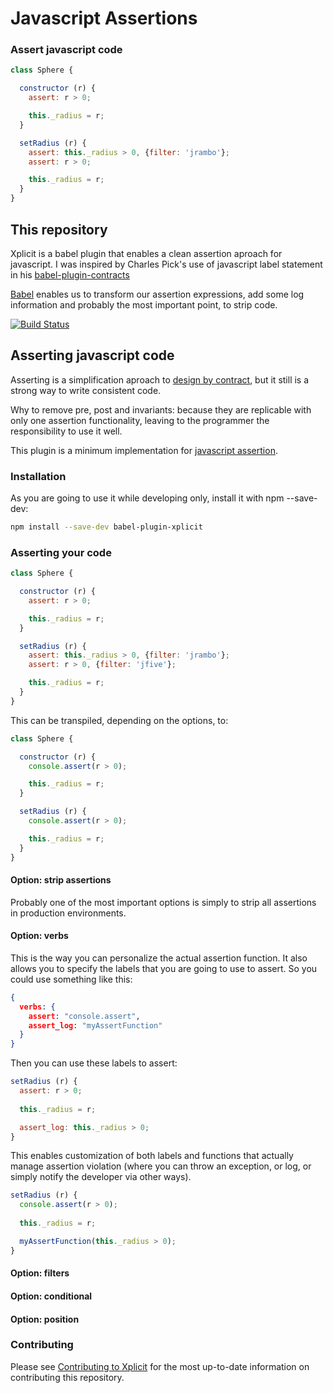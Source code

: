 
Javascript Assertions
====

### Assert javascript code

```js
class Sphere {

  constructor (r) {
    assert: r > 0;

    this._radius = r;
  }

  setRadius (r) {
    assert: this._radius > 0, {filter: 'jrambo'};
    assert: r > 0;

    this._radius = r;
  }
}
```


## This repository
Xplicit is a babel plugin that enables a clean assertion aproach for javascript. I was inspired by Charles Pick's use of javascript label statement in his [babel-plugin-contracts](https://github.com/codemix/babel-plugin-contracts)


[Babel](https://babeljs.io/) enables us to transform our assertion expressions, add some log information and probably the most important point, to strip code.


[![Build Status](https://travis-ci.org/edgarweto/babel-plugin-xplicit.svg)](https://travis-ci.org/edgarweto/babel-plugin-xplicit)


## Asserting javascript code
 Asserting is a simplification aproach to [design by contract](https://en.wikipedia.org/wiki/Design_by_contract), but it still is a strong way to write consistent code.

 Why to remove pre, post and invariants: because they are replicable with only one assertion functionality, leaving to the programmer the responsibility to use it well.

 This plugin is a minimum implementation for [javascript assertion](http://privaliait.blogspot.com.es/2017/04/javascript-assert-best-practices.html).


### Installation
As you are going to use it while developing only, install it with npm --save-dev:

```sh
npm install --save-dev babel-plugin-xplicit
```

### Asserting your code

```js
class Sphere {

  constructor (r) {
    assert: r > 0;

    this._radius = r;
  }

  setRadius (r) {
    assert: this._radius > 0, {filter: 'jrambo'};
    assert: r > 0, {filter: 'jfive'};

    this._radius = r;
  }
}
```

This can be transpiled, depending on the options, to:

```js
class Sphere {

  constructor (r) {
    console.assert(r > 0);

    this._radius = r;
  }

  setRadius (r) {
    console.assert(r > 0);

    this._radius = r;
  }
}
```



#### Option: strip assertions
Probably one of the most important options is simply to strip all assertions in production environments.

#### Option: verbs
This is the way you can personalize the actual assertion function. It also allows you to specify the labels that you are going to use to assert. So you could use something like this:

```json
{
  verbs: {
    assert: "console.assert",
    assert_log: "myAssertFunction"
  }
}
```
Then you can use these labels to assert:

```js
setRadius (r) {
  assert: r > 0;
  
  this._radius = r;

  assert_log: this._radius > 0;
}
```

This enables customization of both labels and functions that actually manage assertion violation (where you can throw an exception, or log, or simply notify the developer via other ways).


```js
setRadius (r) {
  console.assert(r > 0);
  
  this._radius = r;

  myAssertFunction(this._radius > 0);
}
```



#### Option: filters

#### Option: conditional

#### Option: position



### Contributing

Please see [Contributing to Xplicit](/CONTRIBUTING.md) for the most up-to-date information on contributing this repository.
